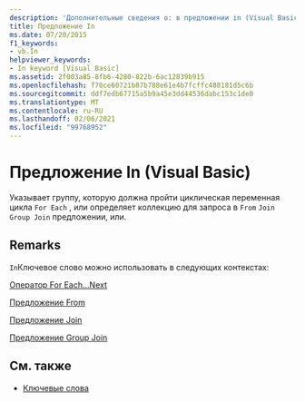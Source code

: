 ```yaml
---
description: 'Дополнительные сведения о: в предложении in (Visual Basic)'
title: Предложение In
ms.date: 07/20/2015
f1_keywords:
- vb.In
helpviewer_keywords:
- In keyword [Visual Basic]
ms.assetid: 2f003a85-8fb6-4280-822b-6ac12839b915
ms.openlocfilehash: f70ce60721b87b788e61e4b7fcffc488181d5c6b
ms.sourcegitcommit: ddf7edb67715a5b9a45e3dd44536dabc153c1de0
ms.translationtype: MT
ms.contentlocale: ru-RU
ms.lasthandoff: 02/06/2021
ms.locfileid: "99768952"
---
```

# <a name="in-clause-visual-basic"></a>Предложение In (Visual Basic)

Указывает группу, которую должна пройти циклическая переменная цикла `For Each` , или определяет коллекцию для запроса в `From` `Join` `Group Join` предложении, или.  
  
## <a name="remarks"></a>Remarks  

 `In`Ключевое слово можно использовать в следующих контекстах:  
  
 [Оператор For Each…Next](for-each-next-statement.md)  
  
 [Предложение From](../queries/from-clause.md)  
  
 [Предложение Join](../queries/join-clause.md)  
  
 [Предложение Group Join](../queries/group-join-clause.md)  
  
## <a name="see-also"></a>См. также

- [Ключевые слова](../keywords/index.md)
